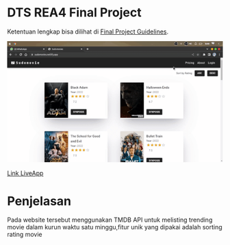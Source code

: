 # DTS REA4 Final Project

Ketentuan lengkap bisa dilihat di [Final Project Guidelines](https://docs.google.com/document/d/122KyWNQ4xxU4aFwWbM4vIfH7LM4AH2CZEZa3YsEHjCk). 


![](./2022-10-26-09-49-19.gif)


[Link LiveApp](https://sudomovies.netlify.app/)

# Penjelasan

Pada website tersebut menggunakan TMDB API untuk melisting trending movie dalam kurun waktu satu minggu,fitur unik yang dipakai adalah sorting rating movie
